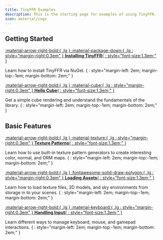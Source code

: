 ```yaml
---
title: TinyFFR Examples
description: This is the starting page for examples of using TinyFFR.
icon: material/cogs
---
```


## Getting Started

[:material-arrow-right-bold:{ .lg } :material-package-down:{ .lg : style="margin-right:0.3em" } __Installing TinyFFR__{ : style="font-size:1.3em;" }](installing.md)

Learn how to install TinyFFR via NuGet.
{ : style="margin-left: 2em; margin-top:-1em; margin-bottom: 2em;" }

[:material-arrow-right-bold:{ .lg } :material-cube:{ .lg : style="margin-right:0.3em" } __Hello Cube__{ : style="font-size:1.3em;" }](hello_cube.md)

Get a simple cube rendering and understand the fundamentals of the library.
{ : style="margin-left: 2em; margin-top:-1em; margin-bottom: 2em;" }

## Basic Features

[:material-arrow-right-bold:{ .lg } :material-texture:{ .lg : style="margin-right:0.3em" } __Texture Patterns__{ : style="font-size:1.3em;" }](texture_patterns.md)

Learn how to use built-in texture pattern generators to create interesting color, normal, and ORM maps.
{ : style="margin-left: 2em; margin-top:-1em; margin-bottom: 2em;" }

[:material-arrow-right-bold:{ .lg } :fontawesome-solid-draw-polygon:{ .lg : style="margin-right:0.3em" } __Loading Assets__{ : style="font-size:1.3em;" }](loading_assets.md)

Learn how to load texture files, 3D models, and sky environments from storage in to your scenes.
{ : style="margin-left: 2em; margin-top:-1em; margin-bottom: 2em;" }

[:material-arrow-right-bold:{ .lg } :material-keyboard:{ .lg : style="margin-right:0.3em" } __Handling Input__{ : style="font-size:1.3em;" }](handling_input.md)

Learn different ways to manage keyboard, mouse, and gamepad interactions.
{ : style="margin-left: 2em; margin-top:-1em; margin-bottom: 2em;" }